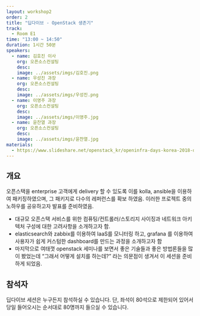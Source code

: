 ```yaml
---
layout: workshop2
order: 2
title: "딥다이브 - OpenStack 생존기"
track:
  - Room E1
time: "13:00 ~ 14:50"
duration: 1시간 50분
speakers:
  - name: 김호진 이사
    org: 오픈소스컨설팅
    desc: 
    image: ../assets/imgs/김호진.png
  - name: 우성진 과장
    org: 오픈소스컨설팅
    desc: 
    image: ../assets/imgs/우성진.png
  - name: 이영주 과장
    org: 오픈소스컨설팅
    desc: 
    image: ../assets/imgs/이영주.jpg
  - name: 윤찬열 과장
    org: 오픈소스컨설팅
    desc: 
    image: ../assets/imgs/윤찬열.jpg
materials:
  - https://www.slideshare.net/openstack_kr/openinfra-days-korea-2018-day-2-e1-openstack
---
```


## 개요 
오픈스택을 enterprise 고객에게 delivery 할 수 있도록 이를 kolla, ansible을 이용하여 패키징하였으며, 그 패키지로 다수의 레퍼런스를 확보 하였음. 이러한 프로젝트 중의 노하우를 공유하고자 발표를 준비하였음.

- 대규모 오픈스택 서비스를 위한 컴퓨팅/컨트롤러/스토리지 사이징과 네트워크 아키텍처 구성에 대한 고려사항을 소개하고자 함.
- elasticsearch와 zabbix를 이용하여 IaaS를 모니터링 하고, grafana 를 이용하여 사용자가 쉽게 커스텀한 dashboard를 만드는 과정을 소개하고자 함
- 마지막으로 여태껏 openstack 세미나를 보면서 좋은 기술들과 좋은 방법론들을 많이 봤었는데 “그래서 어떻게 설치를 하는데?” 라는 의문점이 생겨서 이 세션을 준비하게 되었음.

## 참석자 
딥다이브 세션은 누구든지 참석하실 수 있습니다. 단, 좌석이 80석으로 제한되어 있어서 당일 들어오시는 순서대로 80명까지 들으실 수 있습니다.
